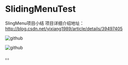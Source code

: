 SlidingMenuTest
===============

SlingMenu项目小结
项目详细介绍地址：http://blog.csdn.net/yixiang1989/article/details/39497405


![github](https://raw.githubusercontent.com/njupt1012010503/SlidingMenuTest/master/pic/1.png "github")


![github](https://raw.githubusercontent.com/njupt1012010503/SlidingMenuTest/master/pic/2.png "github")


。。
